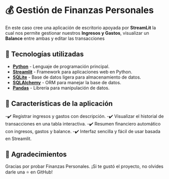 # 💰 Gestión de Finanzas Personales
En este caso cree una aplicación de escritorio apoyada por **StreamLit** la cual nos permite gestionar nuestros **Ingresos y Gastos**, visualizar un **Balance** entre ambas y editar las transacciones

## 🚀 Tecnologías utilizadas
- **[Python](https://www.python.org/)** - Lenguaje de programación principal.  
- **[Streamlit](https://streamlit.io/)** - Framework para aplicaciones web en Python.  
- **[SQLite](https://www.sqlite.org/index.html)** - Base de datos ligera para almacenamiento de datos.  
- **[SQLAlchemy](https://www.sqlalchemy.org/)** - ORM para manejar la base de datos.  
- **[Pandas](https://pandas.pydata.org/)** - Librería para manipulación de datos.

## 📝 Características de la aplicación
-✔️ Registrar ingresos y gastos con descripción.
-✔️ Visualizar el historial de transacciones en una tabla interactiva.
-✔️ Resumen financiero automático con ingresos, gastos y balance.
-✔️ Interfaz sencilla y fácil de usar basada en Streamlit.

## 🌟 Agradecimientos
Gracias por probar Finanzas Personales. ¡Si te gustó el proyecto, no olvides darle una ⭐ en GitHub!
  
